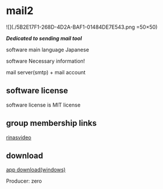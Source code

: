 # mail2

![](./5B2E17F1-268D-4D2A-BAF1-01484DE7E543.png =50×50)

***Dedicated to sending mail tool***

software main language Japanese 

software Necessary information!

mail server(smtp) + mail account

## software license

software license is MIT license

## group membership links
 
[rinasvideo](https://rinasvideo.web.fc2.com/)

## download

[app download(windows)](mail2.exe)

Producer: zero
